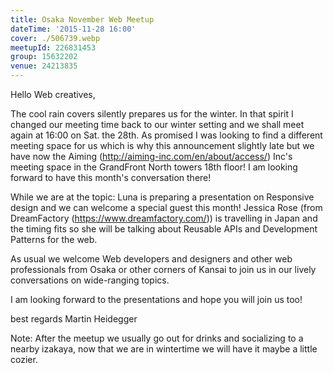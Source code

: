 ```yaml
---
title: Osaka November Web Meetup
dateTime: '2015-11-28 16:00'
cover: ./506739.webp
meetupId: 226831453
group: 15632202
venue: 24213835
---
```


Hello Web creatives,

The cool rain covers silently prepares us for the winter. In that spirit I changed our meeting time back to our winter setting and we shall meet again at 16:00 on Sat. the 28th. As promised I was looking to find a different meeting space for us which is why this announcement slightly late but we have now the Aiming (http://aiming-inc.com/en/about/access/) Inc's meeting space in the GrandFront North towers 18th floor! I am looking forward to have this month's conversation there!

While we are at the topic:
Luna is preparing a presentation on Responsive design and we can welcome a special guest this month! Jessica Rose (from DreamFactory (https://www.dreamfactory.com/)) is travelling in Japan and the timing fits so she will be talking about Reusable APIs and Development Patterns for the web.

As usual we welcome Web developers and designers and other web professionals from Osaka or other corners of Kansai to join us in our lively conversations on wide-ranging topics.

I am looking forward to the presentations and hope you will join us too!

best regards
Martin Heidegger

Note: After the meetup we usually go out for drinks and socializing to a nearby izakaya, now that we are in wintertime we will have it maybe a little cozier.
